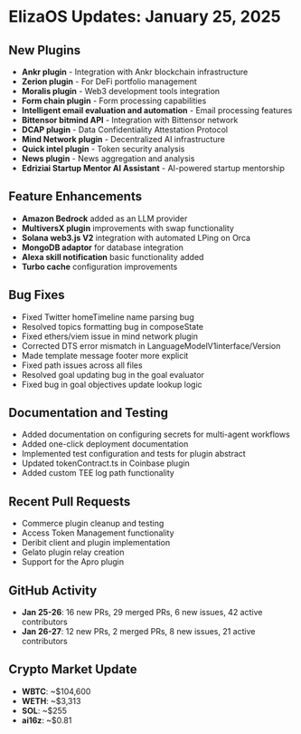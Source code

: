 # ElizaOS Updates: January 25, 2025

## New Plugins
- **Ankr plugin** - Integration with Ankr blockchain infrastructure
- **Zerion plugin** - For DeFi portfolio management
- **Moralis plugin** - Web3 development tools integration
- **Form chain plugin** - Form processing capabilities
- **Intelligent email evaluation and automation** - Email processing features
- **Bittensor bitmind API** - Integration with Bittensor network
- **DCAP plugin** - Data Confidentiality Attestation Protocol
- **Mind Network plugin** - Decentralized AI infrastructure
- **Quick intel plugin** - Token security analysis
- **News plugin** - News aggregation and analysis
- **Edriziai Startup Mentor AI Assistant** - AI-powered startup mentorship

## Feature Enhancements
- **Amazon Bedrock** added as an LLM provider
- **MultiversX plugin** improvements with swap functionality
- **Solana web3.js V2** integration with automated LPing on Orca
- **MongoDB adaptor** for database integration
- **Alexa skill notification** basic functionality added
- **Turbo cache** configuration improvements

## Bug Fixes
- Fixed Twitter homeTimeline name parsing bug
- Resolved topics formatting bug in composeState
- Fixed ethers/viem issue in mind network plugin
- Corrected DTS error mismatch in LanguageModelV1interface/Version
- Made template message footer more explicit
- Fixed path issues across all files
- Resolved goal updating bug in the goal evaluator
- Fixed bug in goal objectives update lookup logic

## Documentation and Testing
- Added documentation on configuring secrets for multi-agent workflows
- Added one-click deployment documentation
- Implemented test configuration and tests for plugin abstract
- Updated tokenContract.ts in Coinbase plugin
- Added custom TEE log path functionality

## Recent Pull Requests
- Commerce plugin cleanup and testing
- Access Token Management functionality
- Deribit client and plugin implementation
- Gelato plugin relay creation
- Support for the Apro plugin

## GitHub Activity
- **Jan 25-26**: 16 new PRs, 29 merged PRs, 6 new issues, 42 active contributors
- **Jan 26-27**: 12 new PRs, 2 merged PRs, 8 new issues, 21 active contributors

## Crypto Market Update
- **WBTC**: ~$104,600
- **WETH**: ~$3,313
- **SOL**: ~$255
- **ai16z**: ~$0.81